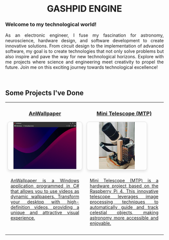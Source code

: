 # <div align="center">GASHPID ENGINE</div>

<h3>Welcome to my technological world!</h3>

<p align="justify">
  As an electronic engineer, I fuse my fascination for astronomy, neuroscience, hardware design, and software development to create innovative solutions. From circuit design to the implementation of advanced software, my goal is to create technologies that not only solve problems but also inspire and pave the way for new technological horizons. Explore with me projects where science and engineering meet creativity to propel the future. Join me on this exciting journey towards technological excellence!
</p>

<br>

## Some Projects I've Done

<table style="width:100%">
  <tr>
    <td align="justify" style="width:50%; text-align: center; vertical-align: top;">
      <a href="https://github.com/AnWallpaper/AnWallpaper">
        <h3>AnWallpaper</h3>
        <div style="border: 1px solid #ddd; border-radius: 8px; overflow: hidden; box-shadow: 0 4px 8px rgba(0, 0, 0, 0.1);">
          <img src="src/AnWallpaper/AnWallpaper.png" alt="Project Image 1" style="width: auto; max-width: 100%; height: 150px; object-fit: cover;">
        </div>
        <p style="text-align: justify; padding: 10px;">
          AnWallpaper is a Windows application programmed in C# that allows you to use videos as dynamic wallpapers. Transform your desktop with high-definition videos, providing a unique and attractive visual experience.
        </p>
      </a>
    </td>
    <td align="justify" style="width:50%; text-align: center; vertical-align: top;">
      <a href="https://github.com/Gashpid/MTP">
        <h3>Mini Telescope (MTP)</h3>
        <div style="border: 1px solid #ddd; border-radius: 8px; overflow: hidden; box-shadow: 0 4px 8px rgba(0, 0, 0, 0.1); width: 80%">
          <img src="src/MTP/MTP.jpg" alt="Project Image 2" style="width: auto; max-width: 100%; height: 150px; object-fit: cover;">
        </div>
        <p style="text-align: justify; padding: 10px;">
          Mini Telescope (MTP) is a hardware project based on the Raspberry Pi 4. This innovative telescope leverages image processing techniques to automatically guide and track celestial objects, making astronomy more accessible and enjoyable.
        </p>
      </a>
    </td>
  </tr>
</table>
